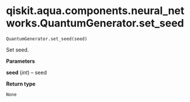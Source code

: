 # qiskit.aqua.components.neural\_networks.QuantumGenerator.set\_seed

`QuantumGenerator.set_seed(seed)`

Set seed.

**Parameters**

**seed** (*int*) – seed

**Return type**

`None`
